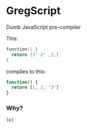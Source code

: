 GregScript
==========

Dumb JavaScript pre-compiler 

This:
```gs
function)( }
  return ]1' 2' ,3,[
{
```
compiles to this:
```js
function() {
  return [1, 2, '3']
}
```

### Why?

`)o(`
